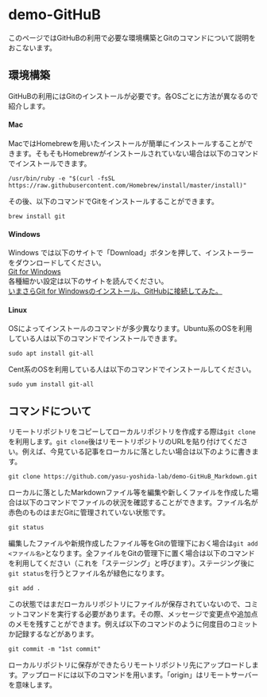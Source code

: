 # demo-GitHuB
このページではGitHuBの利用で必要な環境構築とGitのコマンドについて説明をおこないます。
## 環境構築
GitHuBの利用にはGitのインストールが必要です。各OSごとに方法が異なるので紹介します。
#### Mac
MacではHomebrewを用いたインストールが簡単にインストールすることができます。そもそもHomebrewがインストールされていない場合は以下のコマンドでインストールできます。

```
/usr/bin/ruby -e "$(curl -fsSL https://raw.githubusercontent.com/Homebrew/install/master/install)"
```

その後、以下のコマンドでGitをインストールすることができます。

```
brew install git
```

#### Windows
Windows では以下のサイトで「Download」ボタンを押して、インストーラーをダウンロードしてください。  
<a href="https://gitforwindows.org/">Git for Windows</a>  
各種細かい設定は以下のサイトを読んでください。  
<a href="https://qiita.com/manabu-watanabe/items/ecf1b434baf305adaa00">いまさらGit for Windowsのインストール、GitHubに接続してみた。</a>  

#### Linux
OSによってインストールのコマンドが多少異なります。Ubuntu系のOSを利用している人は以下のコマンドでインストールできます。

```
sudo apt install git-all
```

Cent系のOSを利用している人は以下のコマンドでインストールしてください。

```
sudo yum install git-all
```

## コマンドについて
リモートリポジトリをコピーしてローカルリポジトリを作成する際は``git clone``を利用します。``git clone``後はリモートリポジトリのURLを貼り付けてください。例えば、今見ている記事をローカルに落としたい場合は以下のように書きます。

```
git clone https://github.com/yasu-yoshida-lab/demo-GitHuB_Markdown.git
```

ローカルに落としたMarkdownファイル等を編集や新しくファイルを作成した場合は以下のコマンドでファイルの状況を確認することができます。ファイル名が赤色のものはまだGitに管理されていない状態です。

```
git status
```

編集したファイルや新規作成したファイル等をGitの管理下におく場合は``git add <ファイル名>``となります。全ファイルをGitの管理下に置く場合は以下のコマンドを利用してください（これを「ステージング」と呼びます）。ステージング後に``git status``を行うとファイル名が緑色になります。

```
git add .
```

この状態ではまだローカルリポジトリにファイルが保存されていないので、コミットコマンドを実行する必要があります。その際、メッセージで変更点や追加点のメモを残すことができます。例えば以下のコマンドのように何度目のコミットか記録するなどがあります。

```
git commit -m "1st commit"
```

ローカルリポジトリに保存ができたらリモートリポジトリ先にアップロードします。アップロードには以下のコマンドを用います。「origin」はリモートサーバーを意味します。


